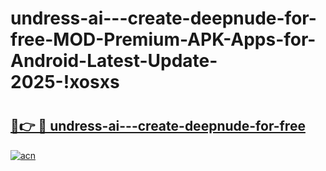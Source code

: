 # undress-ai---create-deepnude-for-free-MOD-Premium-APK-Apps-for-Android-Latest-Update-2025-!xosxs

# <h2><a href="https://b6moy2.esa.edu.pl?title=undress-ai---create-deepnude-for-free&ref=xosxs">🔗👉 🔴 undress-ai---create-deepnude-for-free</a></h2>

[![acn](https://github.com/user-attachments/assets/0f9c940e-d8b0-45ae-aac7-cd30a18b3e1c)](https://b6moy2.esa.edu.pl?title=undress-ai---create-deepnude-for-free&ref=xosxs)


